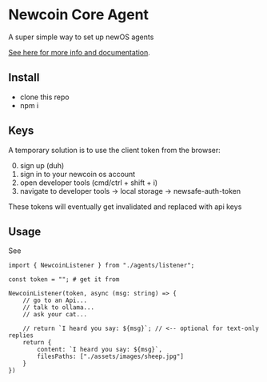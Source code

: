 # Newcoin Core Agent
A super simple way to set up newOS agents

[See here for more info and documentation](https://www.newcoin.org/docs).

## Install

- clone this repo
- npm i

## Keys
A temporary solution is to use the client token from the browser:

0. sign up (duh)
1. sign in to your newcoin os account
2. open developer tools (cmd/ctrl + shift + i)
3. navigate to developer tools -> local storage -> newsafe-auth-token

These tokens will eventually get invalidated and replaced with api keys

## Usage
See

```
import { NewcoinListener } from "./agents/listener";

const token = ""; # get it from 

NewcoinListener(token, async (msg: string) => {
    // go to an Api...
    // talk to ollama...
    // ask your cat...

    // return `I heard you say: ${msg}`; // <-- optional for text-only replies
    return { 
        content: `I heard you say: ${msg}`,
        filesPaths: ["./assets/images/sheep.jpg"]
    }
})
```
